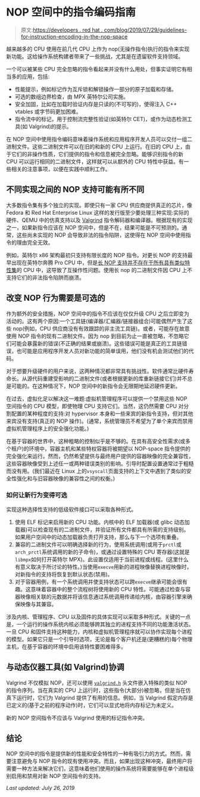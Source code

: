 # NOP 空间中的指令编码指南

> 原文:[https://developers . red hat . com/blog/2019/07/29/guidelines-for-instruction-encoding-in-the-nop-space](https://developers.redhat.com/blog/2019/07/29/guidelines-for-instruction-encoding-in-the-nop-space)

越来越多的 CPU 使用在前几代 CPU 上作为 nop(无操作指令)执行的指令来实现新功能。这给操作系统构建者带来了一些挑战，尤其是在遗留软件支持领域。

一个可以被某些 CPU 完全忽略的指令看起来并没有什么用处，但事实证明它有相当多的应用，包括:

*   性能提示，例如标记作为互斥锁和解锁操作一部分的原子加载和存储。
*   可选的数组边界检查，由 MPX 英特尔公司实施。
*   安全加固，比如在加载时验证内存是只读的(不可写的)，使得注入 C++ vtables 或字节码更加困难。
*   指令流中的标记，用于控制流完整性验证(如英特尔 CET)，或作为动态检测工具(如 Valgrind)的提示。

在 NOP 空间中使用指令编码意味着操作系统和应用程序开发人员可以交付一组二进制文件。这些二进制文件可以在旧的和新的 CPU 上运行。在旧的 CPU 上，由于它们的非操作性质，它们提供的指令和信息被完全忽略。能够识别指令的新 CPU 可以运行相同的二进制文件，这样就可以从额外的 CPU 特性中获益。有一些相关的注意事项，以便在实践中顺利工作。

## 不同实现之间的 NOP 支持可能有所不同

大多数指令集有多个独立的实现。即使只有一家 CPU 供应商提供真正的芯片，像 Fedora 和 Red Hat Enterprise Linux 这样的发行版至少要处理三种实现:实际的硬件、QEMU 中的仿真支持以及 [Valgrind](http://valgrind.org/) 指令解码器和编译器。根据现有的实现之一，如果新指令应该在 NOP 空间中，但是不在，结果可能是不可预测的。通常，这些尚未实现的 NOP 会导致非法的指令陷阱，这使得在 NOP 空间中使用指令的理由完全无效。

例如，英特尔 x86 架构最初只支持有限长度的 NOP 指令。对更长 NOP 的支持最早出现在英特尔奔腾 Pro CPU 中，但是[长 NOP 支持并不存在于所有具有类似特性集](https://sourceware.org/bugzilla/show_bug.cgi?id=6957)的 CPU 中，这导致了互操作性问题。使用长 nop 的二进制文件因 CPU 上不支持它们的非法指令陷阱而崩溃。

## 改变 NOP 行为需要是可选的

作为额外的安全措施，NOP 空间中的指令不应该在仅仅升级 CPU 之后立即变为活动的。这有两个原因:一个工具链(编译器/汇编器/链接器组合)可能偶然产生了这些 nop(例如，CPU 供应商没有有效跟踪的非主流工具链)。或者，可能存在故意使用 NOP 指令的现有二进制文件。因为 nop 到目前为止一直被忽略，不忽略它们可能会暴露新的错误(不正确的结果或崩溃)。这些错误可能是真正的工具链错误，也可能是应用程序开发人员对新功能的简单误用，他们没有机会测试他们的代码。

对于想要升级硬件的用户来说，这两种情况都非常具有挑战性。软件通常比硬件寿命长。从源代码重建受影响的二进制文件(或者根据更新的库重新链接它们)并不总是可能的。在这种情况下，NOP 空间中的新指令会无限期地延迟硬件更新。

在过去，虚拟化足以解决这一难题:虚拟机管理程序可以提供一个禁用这些 NOP 空间指令的 CPU 模型，即使物理 CPU 支持它们。当然，这仍然需要 CPU 对分割配置的某种程度的支持:对 hypervisor 本身和一些来宾的新指令支持，但对其他来宾没有支持(真正的 NOP 操作)。(通常，系统管理员不希望为了单个来宾而禁用虚拟机管理程序上的安全强化功能。)

在基于容器的世界中，这种粗略的控制似乎是不够的。在具有高安全性需求(或多个租户)的环境中，容器主机和某些特权容器将被期望以 NOP-space 指令提供的完全强化来运行。然而，仍然希望提供与最终用户提供的容器映像的完全兼容性，这些容器映像受到上述任一或两种错误类别的影响。引导时配置设置通常过于粗糙而没有用。(我们最近在 Linux 上的`vsyscall`页面支持的上下文中遇到了类似的安全性强化和与旧容器映像的兼容性之间的权衡。)

### 如何让新行为变得可选

实现这种选择性支持的低级软件接口可以采取各种形式。

1.  使用 ELF 标记来启用新的 CPU 功能。内核中的 ELF 加载器(或 glibc 动态加载器)可以检查现有的二进制文件，并验证所有文件都具有所需的支持级别。如果用户空间中的动态加载器负责打开支持，那么与下一个选项有重叠。
2.  兼容的二进制文件可以明确选择新的行为，使用系统调用(或用于`prctl`或`arch_prctl`系统调用的新的子命令)，或通过设置特殊的 CPU 寄存器(这就是`libmpx`如何打开英特尔 MPX)。此设置仅适用于当前进程或线程。(这里什么有意义取决于所讨论的特性。)当使用`execve`用新的进程映像替换进程映像时，对新指令的支持将恢复到默认状态(禁用)。
3.  对于容器用例，有一个系统调用并使支持状态可以跨`execve`继承可能会很有趣。这意味着容器中的整个流程树将使用新的 CPU 特性。可能通过检查与容器映像相关联的元数据并将该信息通过系统调用传递给内核，由容器引擎来确保映像与其兼容。

涉及内核、管理程序、CPU 以及固件的具体实现可以采取多种形式。关键的一点是，一个运行的操作系统内核必须能够跨其独立的进程支持不同的功能激活状态。一旦 CPU 和固件支持这种能力，内核和虚拟机管理程序就可以协作实现每个进程的模型。如果它只是一个引导时选项，无论是每个客户机还是(更糟糕的)每个物理主机，在基于容器的环境中启用该特性要困难得多。

## 与动态仪器工具(如 Valgrind)协调

Valgrind 不仅模拟 NOP，还可以使用 [`valgrind.h`](https://sourceware.org/git/gitweb.cgi?p=valgrind.git;a=blob;f=include/valgrind.h;h=HEAD) 头文件嵌入特殊的类似 NOP 的指令序列。当在真实的 CPU 上运行时，这些指令(大部分)被忽略，但是当在仿真下运行时，它们为 Valgrind 提供了有用的信息。例如，当 Valgrind 假定内存是已定义的(基于之前的程序动作)时，它们可以显式地将内存标记为未定义。

新的 NOP 空间指令不应该与 Valgrind 使用的标记指令冲突。

## 结论

NOP 空间中的指令是提供新的性能和安全特性的一种有吸引力的方式。然而，需要注意避免与 NOP 指令的现有使用冲突。而且，如果出现这种冲突，最终用户将需要一种方法来解决它们，这意味着他们使用的操作系统将需要能够在单个进程级别启用和禁用对新 NOP 空间指令的支持。

*Last updated: July 26, 2019*